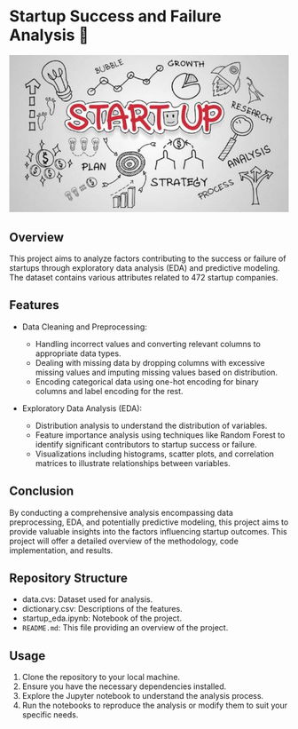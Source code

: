 # Startup Success and Failure Analysis 🔬
![](https://github.com/daniel7an/Startup-Success-Analysis/blob/main/startup.jpg)

## Overview
This project aims to analyze factors contributing to the success or failure of startups through exploratory data analysis (EDA) and predictive modeling. The dataset contains various attributes related to 472 startup companies.

## Features
- Data Cleaning and Preprocessing:
  - Handling incorrect values and converting relevant columns to appropriate data types.
  - Dealing with missing data by dropping columns with excessive missing values and imputing missing values based on distribution.
  - Encoding categorical data using one-hot encoding for binary columns and label encoding for the rest.

- Exploratory Data Analysis (EDA):
  - Distribution analysis to understand the distribution of variables.
  - Feature importance analysis using techniques like Random Forest to identify significant contributors to startup success or failure.
  - Visualizations including histograms, scatter plots, and correlation matrices to illustrate relationships between variables.

## Conclusion
By conducting a comprehensive analysis encompassing data preprocessing, EDA, and potentially predictive modeling, this project aims to provide valuable insights into the factors influencing startup outcomes. This project will offer a detailed overview of the methodology, code implementation, and results.

## Repository Structure
-  data.cvs: Dataset used for analysis.
-  dictionary.csv: Descriptions of the features.
-  startup_eda.ipynb: Notebook of the project.
- `README.md`: This file providing an overview of the project.

## Usage
1. Clone the repository to your local machine.
2. Ensure you have the necessary dependencies installed.
3. Explore the Jupyter notebook to understand the analysis process.
4. Run the notebooks to reproduce the analysis or modify them to suit your specific needs.


